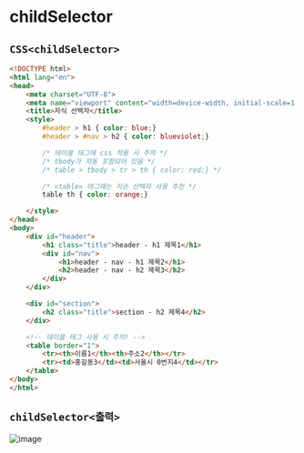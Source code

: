 # childSelector

## `CSS<childSelector>`
```html
<!DOCTYPE html>
<html lang="en">
<head>
    <meta charset="UTF-8">
    <meta name="viewport" content="width=device-width, initial-scale=1.0">
    <title>자식 선택자</title>
    <style>
        #header > h1 { color: blue;}
        #header > #nav > h2 { color: blueviolet;}

        /* 테이블 태그에 css 적용 시 주의 */
        /* tbody가 자동 포함되어 있음 */
        /* table > tbody > tr > th { color: red;} */

        /* <table> 태그에는 자손 선택자 사용 추천 */
        table th { color: orange;}

    </style>
</head>
<body>
    <div id="header">
        <h1 class="title">header - h1 제목1</h1>
        <div id="nav">
            <h1>header - nav - h1 제목2</h1>
            <h2>header - nav - h2 제목3</h2>
        </div>
    </div>

    <div id="section">
        <h2 class="title">section - h2 제목4</h2>
    </div>

    <!-- 테이블 태그 사용 시 주의! -->
    <table border="1">
        <tr><th>이름1</th><th>주소2</th></tr>
        <tr><td>홍길동3</td><td>서울시 0번지4</td></tr>
    </table>
</body>
</html>
```

## `childSelector<출력>`
![image](https://github.com/dev13y/TIL/assets/145516942/394c316d-dc42-4539-88dd-315db51dfe9b)





